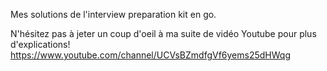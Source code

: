 Mes solutions de l'interview preparation kit en go.

N'hésitez pas à jeter un coup d'oeil à ma suite de vidéo Youtube pour plus d'explications!
https://www.youtube.com/channel/UCVsBZmdfgVf6yems25dHWqg
